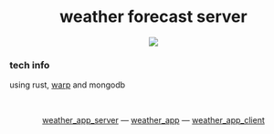 <div align="center">

# weather forecast server

[![](https://tokei.rs/b1/github/MichalUSER/weather_app_server)](https://github.com/MichalUSER/weather_app_server)

</div>

### tech info
using rust, [warp](https://github.com/seanmonstar/warp) and mongodb

<br>

<div align="center">

[weather_app_server](https://github.com/MichalUSER/weather_app_server)
— [weather_app](https://github.com/MichalUSER/weather_app)
— [weather_app_client](https://github.com/MichalUSER/weather_app_client)

</div>

